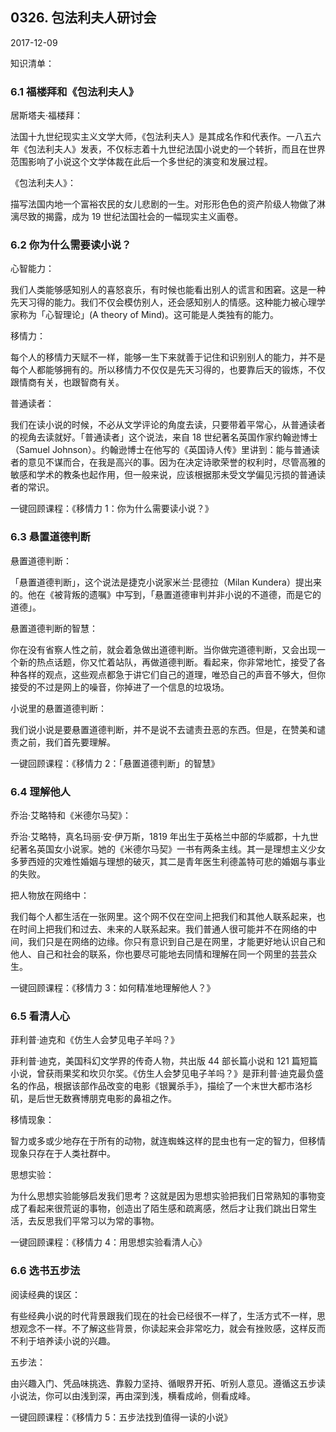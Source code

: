 ## 0326. 包法利夫人研讨会

2017-12-09

知识清单：

### 6.1 福楼拜和《包法利夫人》

居斯塔夫·福楼拜：

法国十九世纪现实主义文学大师，《包法利夫人》是其成名作和代表作。一八五六年《包法利夫人》发表，不仅标志着十九世纪法国小说史的一个转折，而且在世界范围影响了小说这个文学体裁在此后一个多世纪的演变和发展过程。

《包法利夫人》：

描写法国内地一个富裕农民的女儿悲剧的一生。对形形色色的资产阶级人物做了淋漓尽致的揭露，成为 19 世纪法国社会的一幅现实主义画卷。

### 6.2 你为什么需要读小说？

心智能力：

我们人类能够感知别人的喜怒哀乐，有时候也能看出别人的谎言和困窘。这是一种先天习得的能力。我们不仅会模仿别人，还会感知别人的情感。这种能力被心理学家称为「心智理论」(A theory of Mind)。这可能是人类独有的能力。

移情力：

每个人的移情力天赋不一样，能够一生下来就善于记住和识别别人的能力，并不是每个人都能够拥有的。所以移情力不仅仅是先天习得的，也要靠后天的锻炼，不仅跟情商有关，也跟智商有关。

普通读者：

我们在读小说的时候，不必从文学评论的角度去读，只要带着平常心，从普通读者的视角去读就好。「普通读者」这个说法，来自 18 世纪著名英国作家约翰逊博士（Samuel Johnson）。约翰逊博士在他写的《英国诗人传》里讲到：能与普通读者的意见不谋而合，在我是高兴的事。因为在决定诗歌荣誉的权利时，尽管高雅的敏感和学术的教条也起作用，但一般来说，应该根据那未受文学偏见污损的普通读者的常识。

一键回顾课程：《移情力 1：你为什么需要读小说？》

### 6.3 悬置道德判断

悬置道德判断：

「悬置道德判断」，这个说法是捷克小说家米兰·昆德拉（Milan Kundera）提出来的。他在《被背叛的遗嘱》中写到，「悬置道德审判并非小说的不道德，而是它的道德」。

悬置道德判断的智慧：

你在没有省察人性之前，就会着急做出道德判断。当你做完道德判断，又会出现一个新的热点话题，你又忙着站队，再做道德判断。看起来，你非常地忙，接受了各种各样的观点，这些观点都急于讲它们自己的道理，唯恐自己的声音不够大，但你接受的不过是网上的噪音，你掉进了一个信息的垃圾场。

小说里的悬置道德判断：

我们说小说是要悬置道德判断，并不是说不去谴责丑恶的东西。但是，在赞美和谴责之前，我们首先要理解。

一键回顾课程：《移情力 2：「悬置道德判断」的智慧》

### 6.4 理解他人

乔治·艾略特和《米德尔马契》：

乔治·艾略特，真名玛丽·安·伊万斯，1819 年出生于英格兰中部的华威郡，十九世纪著名英国女小说家。她的《米德尔马契》一书有两条主线。其一是理想主义少女多萝西娅的灾难性婚姻与理想的破灭，其二是青年医生利德盖特可悲的婚姻与事业的失败。

把人物放在网络中：

我们每个人都生活在一张网里。这个网不仅在空间上把我们和其他人联系起来，也在时间上把我们和过去、未来的人联系起来。我们普通人很可能并不在网络的中间，我们只是在网络的边缘。你只有意识到自己是在网里，才能更好地认识自己和他人、自己和社会的联系，你也要尽可能地去同情和理解在同一个网里的芸芸众生。

一键回顾课程：《移情力 3：如何精准地理解他人？》

### 6.5 看清人心

菲利普·迪克和《仿生人会梦见电子羊吗？》

菲利普·迪克，美国科幻文学界的传奇人物，共出版 44 部长篇小说和 121 篇短篇小说，曾获雨果奖和坎贝尔奖。《仿生人会梦见电子羊吗？》是菲利普·迪克最负盛名的作品，根据该部作品改变的电影《银翼杀手》，描绘了一个末世大都市洛杉矶，是后世无数赛博朋克电影的鼻祖之作。

移情现象：

智力或多或少地存在于所有的动物，就连蜘蛛这样的昆虫也有一定的智力，但移情现象只存在于人类社群中。

思想实验：

为什么思想实验能够启发我们思考？这就是因为思想实验把我们日常熟知的事物变成了看起来很荒诞的事物，创造出了陌生感和疏离感，然后才让我们跳出日常生活，去反思我们平常习以为常的事物。

一键回顾课程：《移情力 4：用思想实验看清人心》

### 6.6 选书五步法

阅读经典的误区：

有些经典小说的时代背景跟我们现在的社会已经很不一样了，生活方式不一样，思想观念不一样。不了解这些背景，你读起来会非常吃力，就会有挫败感，这样反而不利于培养读小说的兴趣。

五步法：

由兴趣入门、凭品味挑选、靠毅力坚持、循眼界开拓、听别人意见。遵循这五步读小说法，你可以由浅到深，再由深到浅，横看成岭，侧看成峰。

一键回顾课程：《移情力 5：五步法找到值得一读的小说》